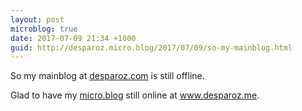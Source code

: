 ```yaml
---
layout: post
microblog: true
date: 2017-07-09 21:34 +1000
guid: http://desparoz.micro.blog/2017/07/09/so-my-mainblog.html
---
```

So my mainblog at [desparoz.com](http://desparoz.com) is still offline.

Glad to have my [micro.blog](http://micro.blog) still online at www.desparoz.me.
